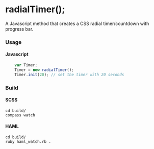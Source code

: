 radialTimer();
=============
A Javascript method that creates a CSS radial timer/countdown with progress bar.

### Usage
#### Javascript
```javascript
	var Timer;
	Timer = new radialTimer();
	Timer.init(20); // set the timer with 20 seconds
```
### Build
#### SCSS
```
cd build/
compass watch
```
#### HAML
```
cd build/
ruby haml_watch.rb .
```
